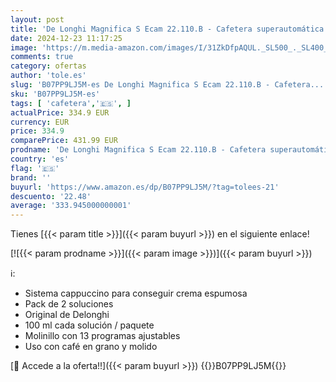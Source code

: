 ```yaml
---
layout: post
title: 'De Longhi Magnifica S Ecam 22.110.B - Cafetera superautomática  15 bares de presión  13 programas ajustables  auto-limpieza + De Longhi Ecodecalk - Mini descalcificador universal'
date: 2024-12-23 11:17:25
image: 'https://m.media-amazon.com/images/I/31ZkDfpAQUL._SL500_._SL400_.jpg'
comments: true
category: ofertas
author: 'tole.es'
slug: 'B07PP9LJ5M-es De Longhi Magnifica S Ecam 22.110.B - Cafetera...'
sku: 'B07PP9LJ5M-es'
tags: [ 'cafetera','🇪🇸', ]
actualPrice: 334.9 EUR
currency: EUR
price: 334.9
comparePrice: 431.99 EUR
prodname: 'De Longhi Magnifica S Ecam 22.110.B - Cafetera superautomática  15 bares de presión  13 programas ajustables  auto-limpieza + De Longhi Ecodecalk - Mini descalcificador universal'
country: 'es'
flag: '🇪🇸'
brand: ''
buyurl: 'https://www.amazon.es/dp/B07PP9LJ5M/?tag=tolees-21'
descuento: '22.48'
average: '333.945000000001'
---
```


Tienes [{{< param title >}}]({{< param buyurl >}}) en el siguiente enlace!

[![{{< param prodname >}}]({{< param image >}})]({{< param buyurl >}})

ℹ️:

- Sistema cappuccino para conseguir crema espumosa
- Pack de 2 soluciones
- Original de Delonghi
- 100 ml cada solución / paquete
- Molinillo con 13 programas ajustables
- Uso con café en grano y molido

[🛒 Accede a la oferta!!]({{< param buyurl >}})
{{<world>}}B07PP9LJ5M{{</world>}}
